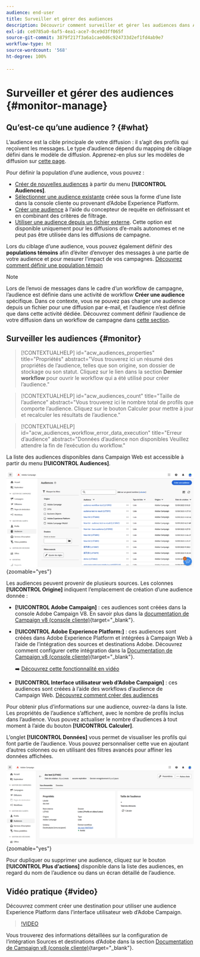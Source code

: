 ```yaml
---
audience: end-user
title: Surveiller et gérer des audiences
description: Découvrir comment surveiller et gérer les audiences dans Adobe Campaign Web
exl-id: ce0785a0-6af5-4ea1-ace7-0ce9d3ff065f
source-git-commit: 3879f217f3a6a1cae0d6c924733d2ef1fd4ab9e7
workflow-type: ht
source-wordcount: '568'
ht-degree: 100%

---
```


# Surveiller et gérer des audiences {#monitor-manage}

## Qu’est-ce qu’une audience ? {#what}

L’audience est la cible principale de votre diffusion : il s’agit des profils qui reçoivent les messages. Le type d’audience dépend du mapping de ciblage défini dans le modèle de diffusion. Apprenez-en plus sur les modèles de diffusion sur [cette page](../msg/delivery-template.md).

Pour définir la population d’une audience, vous pouvez :

* [Créer de nouvelles audiences](create-audience.md) à partir du menu **[!UICONTROL Audiences]**.
* [Sélectionner une audience existante](add-audience.md) créée sous la forme d’une liste dans la console cliente ou provenant d’Adobe Experience Platform.
* [Créer une audience](../query/query-modeler-overview.md) à l’aide du concepteur de requête en définissant et en combinant des critères de filtrage.
* [Utiliser une audience depuis un fichier externe](file-audience.md). Cette option est disponible uniquement pour les diffusions d’e-mails autonomes et ne peut pas être utilisée dans les diffusions de campagne.

Lors du ciblage d’une audience, vous pouvez également définir des **populations témoins** afin d’éviter d’envoyer des messages à une partie de votre audience et pour mesurer l’impact de vos campagnes. [Découvrez comment définir une population témoin](control-group.md)

>[!NOTE]
>
>Lors de l’envoi de messages dans le cadre d’un workflow de campagne, l’audience est définie dans une activité de workflow **Créer une audience** spécifique. Dans ce contexte, vous ne pouvez pas charger une audience depuis un fichier pour une diffusion par e-mail, et l’audience n’est définie que dans cette activité dédiée. Découvrez comment définir l’audience de votre diffusion dans un workflow de campagne dans [cette section](../workflows/activities/build-audience.md).

## Surveiller les audiences {#monitor}

>[!CONTEXTUALHELP]
>id="acw_audiences_properties"
>title="Propriétés"
>abstract="Vous trouverez ici un résumé des propriétés de l’audience, telles que son origine, son dossier de stockage ou son statut. Cliquez sur le lien dans la section **Dernier workflow** pour ouvrir le workflow qui a été utilisé pour créer l’audience."

>[!CONTEXTUALHELP]
>id="acw_audiences_count"
>title="Taille de l’audience"
>abstract="Vous trouverez ici le nombre total de profils que comporte l’audience. Cliquez sur le bouton Calculer pour mettre à jour et recalculer les résultats de l’audience."

>[!CONTEXTUALHELP]
>id="acw_audiences_workflow_error_data_execution"
>title="Erreur d’audience"
>abstract="Données d’audience non disponibles Veuillez attendre la fin de l’exécution du workflow."

La liste des audiences disponibles dans Campaign Web est accessible à partir du menu **[!UICONTROL Audiences]**.

![](assets/audiences-list.png){zoomable=&quot;yes&quot;}

Les audiences peuvent provenir de plusieurs sources. Les colonnes **[!UICONTROL Origine]** indiquent l’emplacement de création d’une audience donnée :

* **[!UICONTROL Adobe Campaign]** : ces audiences sont créées dans la console Adobe Campaign V8. En savoir plus dans la [documentation de Campaign v8 (console cliente)](https://experienceleague.adobe.com/docs/campaign/campaign-v8/audience/create-audiences/create-audiences.html?lang=fr){target="_blank"}.

* **[!UICONTROL Adobe Experience Platform:]** : ces audiences sont créées dans Adobe Experience Platform et intégrées à Campaign Web à l’aide de l’intégration des sources et destinations Adobe. Découvrez comment configurer cette intégration dans la [Documentation de Campaign v8 (console cliente)](https://experienceleague.adobe.com/docs/campaign/campaign-v8/connect/ac-aep/ac-aep.html?lang=fr){target="_blank"}.

  ➡️ [Découvrez cette fonctionnalité en vidéo](#video)

* **[!UICONTROL Interface utilisateur web d’Adobe Campaign]** : ces audiences sont créées à l’aide des workflows d’audience de Campaign Web. [Découvrez comment créer des audiences](create-audience.md)

Pour obtenir plus d’informations sur une audience, ouvrez-la dans la liste. Les propriétés de l’audience s’affichent, avec le nombre de profils inclus dans l’audience. Vous pouvez actualiser le nombre d’audiences à tout moment à l’aide du bouton **[!UICONTROL Calculer]**.

L’onglet **[!UICONTROL Données]** vous permet de visualiser les profils qui font partie de l’audience. Vous pouvez personnaliser cette vue en ajoutant d’autres colonnes ou en utilisant des filtres avancés pour affiner les données affichées.

![](assets/audiences-details.png){zoomable=&quot;yes&quot;}

Pour dupliquer ou supprimer une audience, cliquez sur le bouton **[!UICONTROL Plus d’actions]** disponible dans la liste des audiences, en regard du nom de l’audience ou dans un écran détaillé de l’audience.

## Vidéo pratique {#video}

Découvrez comment créer une destination pour utiliser une audience Experience Platform dans l’interface utilisateur web d’Adobe Campaign.

>[!VIDEO](https://video.tv.adobe.com/v/3427635?quality=12)

Vous trouverez des informations détaillées sur la configuration de l’intégration Sources et destinations d’Adobe dans la section [Documentation de Campaign v8 (console cliente)](https://experienceleague.adobe.com/docs/campaign/campaign-v8/connect/ac-aep/ac-aep.html?lang=fr){target="_blank"}.
